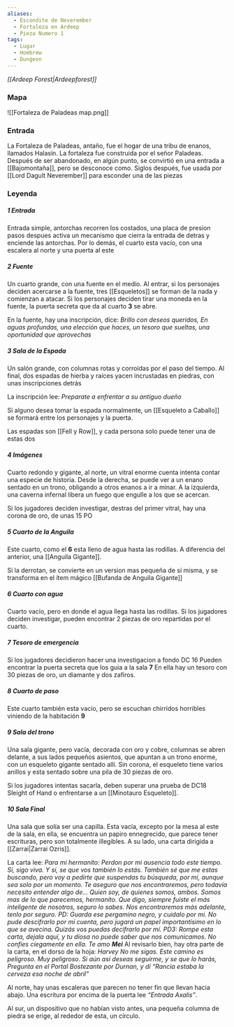 ```yaml
---
aliases:
  - Escondite de Neverember
  - Fortaleza en Ardeep
  - Pieza Numero 1
tags:
  - Lugar
  - Hombrew
  - Dungeon
---
```

*[[Ardeep Forest|Ardeepforest]]*

### Mapa
![[Fortaleza de Paladeas map.png]]

### Entrada
La Fortaleza de Paladeas, antaño, fue el hogar de una tribu de enanos, llamados Halasín. La fortaleza fue construida por el señor Paladeas. Después de ser abandonado, en algún punto, se convirtió en una entrada a [[Bajomontaña]], pero se desconoce como. Siglos después, fue usada por [[Lord Dagult Neverember]] para esconder una de las piezas 

### Leyenda

##### 1 Entrada
Entrada simple, antorchas recorren los costados, una placa de presion pasos despues activa un mecanismo que cierra la entrada de detras y enciende las antorchas. Por lo demás, el cuarto esta vacío, con una escalera al norte y una puerta al este
##### 2 Fuente
Un cuarto grande, con una fuente en el medio. Al entrar, si los personajes deciden acercarse a la fuente, tres [[Esqueletos]] se forman de la nada y comienzan a atacar. Si los personajes deciden tirar una moneda en la fuente, la puerta secreta que da al cuarto **3** se abre.

En la fuente, hay una inscripción, dice:
	*Brillo con deseos queridos,
	En aguas profundas, una elección que haces, un tesoro que sueltas, una oportunidad que aprovechas*

##### 3 Sala de la Espada
Un salón grande, con columnas rotas y corroídas por el paso del tiempo. Al final, dos espadas de hierba y raíces yacen incrustadas en piedras, con unas inscripciones detrás

La inscripción lee:
	*Preparate a enfrentar a su antiguo dueño*

Si alguno desea tomar la espada normalmente, un [[Esqueleto a Caballo]] se formará entre los personajes y la puerta.

Las espadas son [[Fell y Row]], y cada persona solo puede tener una de estas dos
##### 4 Imágenes
Cuarto redondo y gigante, al norte, un vitral enorme cuenta intenta contar una especie de historia. Desde la derecha, se puede ver a un enano sentado en un trono, obligando a otros enanos a ir a minar. A la izquierda, una caverna infernal libera un fuego que engulle a los que se acercan.

Si los jugadores deciden investigar, destras del primer vitral, hay una corona de oro, de unas 15 PO

##### 5 Cuarto de la Anguila
Este cuarto, como el **6** esta lleno de agua hasta las rodillas. A diferencia del anterior, una [[Anguila Gigante]].

Si la derrotan, se convierte en un version mas pequeña de sí misma, y se transforma en el ítem mágico [[Bufanda de Anguila Gigante]]

##### 6 Cuarto con agua
Cuarto vacío, pero en donde el agua llega hasta las rodillas. Si los jugadores deciden investigar, pueden encontrar 2 piezas de oro repartidas por el cuarto.

##### 7 Tesoro de emergencia
Si los jugadores decidieron hacer una investigacion a fondo DC 16 Pueden encontrar la puerta secreta que los guia a la sala **7** En ella hay un tesoro con 30 piezas de oro, un diamante y dos zafiros.

##### 8 Cuarto de paso
Este cuarto también esta vacío, pero se escuchan chirrídos horribles viniendo de la habitación **9**

##### 9 Sala del trono
Una sala gigante, pero vacía, decorada con oro y cobre, columnas se abren delante, a sus lados pequeños asientos, que apuntan a un trono enorme, con un esqueleto gigante sentado allí. Sin corona, el esqueleto tiene varios anillos y esta sentado sobre una pila de 30 piezas de oro.

Si los jugadores intentas sacarla, deben superar una prueba de DC18 Sleight of Hand o enfrentarse a un [[Minotauro Esqueleto]].

##### 10 Sala Final
Una sala que solía ser una capilla. Esta vacía, excepto por la mesa al este de la sala, en ella, se encuentra un papiro ennegrecido, que parece tener escrituras, pero son totalmente illegibles. A su lado, una carta dirigida a [[Zarrai|Zarrai Ozris]].

La carta lee:
	*Para mi hermanito:
	Perdon por mi ausencia todo este tiempo. Sí, sigo viva. Y sí, se que vos también lo estás. También sé que me estas buscando, pero voy a pedirte que suspendas tu búsqueda, por mí, aunque sea solo por un momento.
	Te aseguro que nos encontraremos, pero todavía necesito entender algo de… Quien soy, de quienes somos, ambos.
	Somos mas de lo que parecemos, hermanito. Que digo, siempre fuiste el más inteligente de nosotros, seguro lo sabes.
	Nos encontraremos más adelante, tenlo por seguro.
	PD: Guarda ese pergamino negro, y cuidalo por mi. No pude descifrarlo por mi cuenta, pero jugará un papel importantísimo en lo que se avecina. Quizás vos puedas decifrarlo por mí.
	PD3: Rompe esta carta, dejala aquí, y tu diosa no puede saber que nos comunicamos. No confíes ciegamente en ella.*
	*Te amo*
	***Mei***
Al revisarlo bien, hay otra parte de la carta, en el dorso de la hoja:
	*Harvey*
	*No me sigas. Este camino es peligroso. Muy peligroso. Si aún así deseas seguirme, y se que lo harás, Pregunta en el Portal Bostezante por Durnan, y dí “Rancia estaba la cerveza esa noche de abril”*

Al norte, hay unas escaleras que parecen no tener fin que llevan hacia abajo. Una escritura por encima de la puerta lee *“Entrada Axalis”*.

Al sur, un dispositivo que no habían visto antes, una pequeña columna de piedra se erige, al rededor de esta, un círculo.


